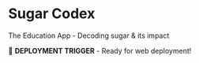 # Sugar Codex

The Education App - Decoding sugar & its impact

🚀 **DEPLOYMENT TRIGGER** - Ready for web deployment!
